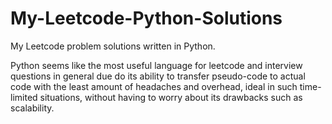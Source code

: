 # My-Leetcode-Python-Solutions
My Leetcode problem solutions written in Python.

Python seems like the most useful language for leetcode and interview questions in general due do its ability to transfer pseudo-code to actual code with the least amount of headaches and overhead, ideal in such time-limited situations, without having to worry about its drawbacks such as scalability.
